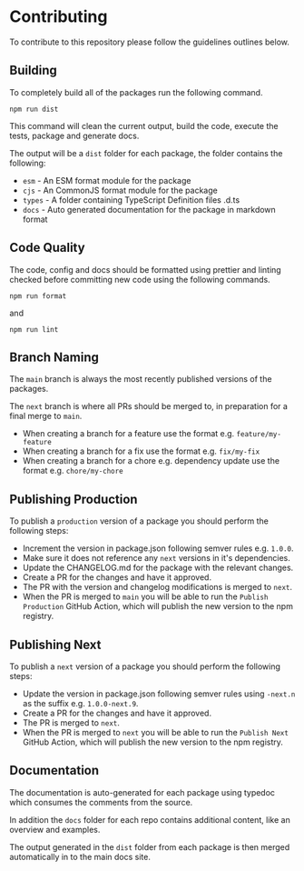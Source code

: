 # Contributing

To contribute to this repository please follow the guidelines outlines below.

## Building

To completely build all of the packages run the following command.

```shell
npm run dist
```

This command will clean the current output, build the code, execute the tests, package and generate docs.

The output will be a `dist` folder for each package, the folder contains the following:

- `esm` - An ESM format module for the package
- `cjs` - An CommonJS format module for the package
- `types` - A folder containing TypeScript Definition files .d.ts
- `docs` - Auto generated documentation for the package in markdown format

## Code Quality

The code, config and docs should be formatted using prettier and linting checked before committing new code using the following commands.

```shell
npm run format
```

and

```shell
npm run lint
```

## Branch Naming

The `main` branch is always the most recently published versions of the packages.

The `next` branch is where all PRs should be merged to, in preparation for a final merge to `main`.

- When creating a branch for a feature use the format e.g. `feature/my-feature`
- When creating a branch for a fix use the format e.g. `fix/my-fix`
- When creating a branch for a chore e.g. dependency update use the format e.g. `chore/my-chore`

## Publishing Production

To publish a `production` version of a package you should perform the following steps:

- Increment the version in package.json following semver rules e.g. `1.0.0`.
- Make sure it does not reference any `next` versions in it's dependencies.
- Update the CHANGELOG.md for the package with the relevant changes.
- Create a PR for the changes and have it approved.
- The PR with the version and changelog modifications is merged to `next`.
- When the PR is merged to `main` you will be able to run the `Publish Production` GitHub Action, which will publish the new version to the npm registry.

## Publishing Next

To publish a `next` version of a package you should perform the following steps:

- Update the version in package.json following semver rules using `-next.n` as the suffix e.g. `1.0.0-next.9`.
- Create a PR for the changes and have it approved.
- The PR is merged to `next`.
- When the PR is merged to `next` you will be able to run the `Publish Next` GitHub Action, which will publish the new version to the npm registry.

## Documentation

The documentation is auto-generated for each package using typedoc which consumes the comments from the source.

In addition the `docs` folder for each repo contains additional content, like an overview and examples.

The output generated in the `dist` folder from each package is then merged automatically in to the main docs site.
